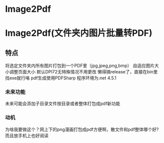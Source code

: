 # Image2Pdf
Image2Pdf(文件夹内图片批量转PDF)
===============
特点
-------------
将选定文件夹内所有图片打包到一个PDF里（jpg,jpeg,png,bmp）
自适应图片大小调整页面大小
默认DPI72无特殊情况不用更改
懒得搞release了，直接在bin里找exe就行咯
pdf生成使用PDFSharp
程序环境为.net 4.5.1

### 未来功能
未来可能会添加子目录文件按目录或者整体打包成pdf新功能

### 动机
为啥我要做这个？网上下的png漫画打包成pdf方便啊，散文件和pdf整体哪个好?而且放手机上也好阅读

